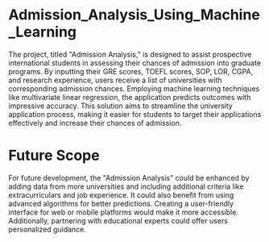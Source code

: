 # Admission_Analysis_Using_Machine_Learning


The project, titled "Admission Analysis," is designed to assist prospective international students in assessing their chances of admission into graduate programs. By inputting their GRE scores, TOEFL scores, SOP, LOR, CGPA, and research experience, users receive a list of universities with corresponding admission chances. Employing machine learning techniques like multivariate linear regression, the application predicts outcomes with impressive accuracy. This solution aims to streamline the university application process, making it easier for students to target their applications effectively and increase their chances of admission.

# Future Scope

For future development, the "Admission Analysis" could be enhanced by adding data from more universities and including additional criteria like extracurriculars and job experience. It could also benefit from using advanced algorithms for better predictions. Creating a user-friendly interface for web or mobile platforms would make it more accessible. Additionally, partnering with educational experts could offer users personalized guidance.
